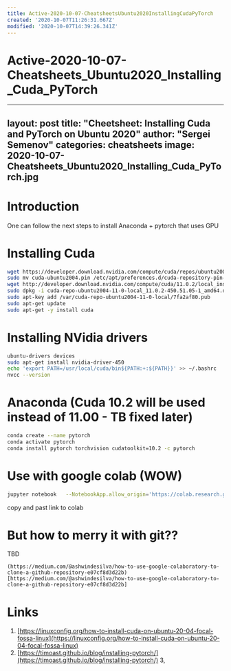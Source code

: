 ```yaml
---
title: Active-2020-10-07-CheatsheetsUbuntu2020InstallingCudaPyTorch
created: '2020-10-07T11:26:31.667Z'
modified: '2020-10-07T14:39:26.341Z'
---
```


# Active-2020-10-07-Cheatsheets_Ubuntu2020_Installing_Cuda_PyTorch

---
layout: post
title: "Cheetsheet: Installing Cuda and PyTorch on Ubuntu 2020"
author: "Sergei Semenov"
categories: cheatsheets
image: 2020-10-07-Cheatsheets_Ubuntu2020_Installing_Cuda_PyTorch.jpg
---
# Introduction
One can follow the next steps to install Anaconda + pytorch that uses GPU

# Installing Cuda 
```bash
wget https://developer.download.nvidia.com/compute/cuda/repos/ubuntu2004/x86_64/cuda-ubuntu2004.pin
sudo mv cuda-ubuntu2004.pin /etc/apt/preferences.d/cuda-repository-pin-600
wget http://developer.download.nvidia.com/compute/cuda/11.0.2/local_installers/cuda-repo-ubuntu2004-11-0-local_11.0.2-450.51.05-1_amd64.deb
sudo dpkg -i cuda-repo-ubuntu2004-11-0-local_11.0.2-450.51.05-1_amd64.deb
sudo apt-key add /var/cuda-repo-ubuntu2004-11-0-local/7fa2af80.pub
sudo apt-get update
sudo apt-get -y install cuda
```

# Installing NVidia drivers
```bash
ubuntu-drivers devices
sudo apt-get install nvidia-driver-450
echo 'export PATH=/usr/local/cuda/bin${PATH:+:${PATH}}' >> ~/.bashrc
nvcc --version
```

# Anaconda (Cuda 10.2 will be used instead of 11.00 - TB fixed later)
```bash
conda create --name pytorch
conda activate pytorch
conda install pytorch torchvision cudatoolkit=10.2 -c pytorch 
```

# Use with google colab (WOW)
```bash
jupyter notebook   --NotebookApp.allow_origin='https://colab.research.google.com'   --port=8889   --NotebookApp.port_retries=0
```
copy and past link to colab

# But how to merry it with git??
TBD
```
(https://medium.com/@ashwindesilva/how-to-use-google-colaboratory-to-clone-a-github-repository-e07cf8d3d22b)[https://medium.com/@ashwindesilva/how-to-use-google-colaboratory-to-clone-a-github-repository-e07cf8d3d22b]
```

# Links
1. [https://linuxconfig.org/how-to-install-cuda-on-ubuntu-20-04-focal-fossa-linux](https://linuxconfig.org/how-to-install-cuda-on-ubuntu-20-04-focal-fossa-linux)
2. [https://timoast.github.io/blog/installing-pytorch/](https://timoast.github.io/blog/installing-pytorch/)
3,

